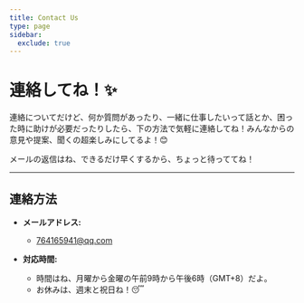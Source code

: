 ```yaml
---
title: Contact Us
type: page
sidebar:
  exclude: true
---
```

# 連絡してね！✨

連絡についてだけど、何か質問があったり、一緒に仕事したいって話とか、困った時に助けが必要だったりしたら、下の方法で気軽に連絡してね！みんなからの意見や提案、聞くの超楽しみにしてるよ！😊

メールの返信はね、できるだけ早くするから、ちょっと待っててね！

---

## **連絡方法**

*   **メールアドレス:**
    *   [764165941@qq.com](mailto:764165941@qq.com)

*   **対応時間:**
    *   時間はね、月曜から金曜の午前9時から午後6時（GMT+8）だよ。
    *   お休みは、週末と祝日ね！😴